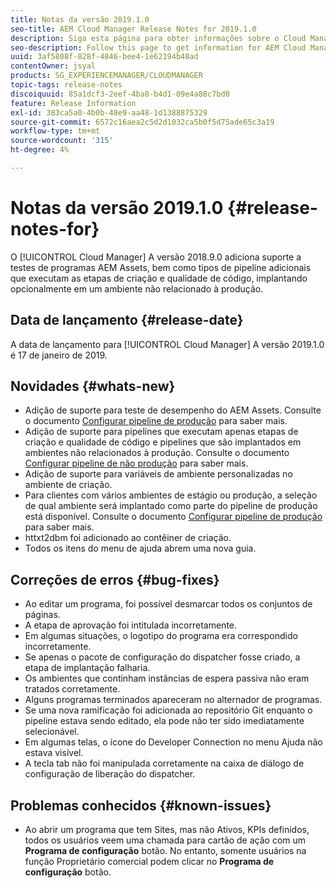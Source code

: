 ```yaml
---
title: Notas da versão 2019.1.0
seo-title: AEM Cloud Manager Release Notes for 2019.1.0
description: Siga esta página para obter informações sobre o Cloud Manager Versão 2019.1.0.
seo-description: Follow this page to get information for AEM Cloud Manager Release 2019.1.0.
uuid: 3af5808f-828f-4846-bee4-1e62194b48ad
contentOwner: jsyal
products: SG_EXPERIENCEMANAGER/CLOUDMANAGER
topic-tags: release-notes
discoiquuid: 85a1dcf3-2eef-4ba8-b4d1-09e4a88c7bd0
feature: Release Information
exl-id: 383ca5a0-4b0b-48e9-aa48-1d1388875329
source-git-commit: 6572c16aea2c5d2d1032ca5b0f5d75ade65c3a19
workflow-type: tm+mt
source-wordcount: '315'
ht-degree: 4%

---
```


# Notas da versão 2019.1.0 {#release-notes-for}

O [!UICONTROL Cloud Manager] A versão 2018.9.0 adiciona suporte a testes de programas AEM Assets, bem como tipos de pipeline adicionais que executam as etapas de criação e qualidade de código, implantando opcionalmente em um ambiente não relacionado à produção.

## Data de lançamento {#release-date}

A data de lançamento para [!UICONTROL Cloud Manager] A versão 2019.1.0 é 17 de janeiro de 2019.

## Novidades {#whats-new}

* Adição de suporte para teste de desempenho do AEM Assets. Consulte o documento [Configurar pipeline de produção](/help/using/production-pipelines.md) para saber mais.
* Adição de suporte para pipelines que executam apenas etapas de criação e qualidade de código e pipelines que são implantados em ambientes não relacionados à produção. Consulte o documento [Configurar pipeline de não produção](/help/using/non-production-pipelines.md) para saber mais.
* Adição de suporte para variáveis de ambiente personalizadas no ambiente de criação.
* Para clientes com vários ambientes de estágio ou produção, a seleção de qual ambiente será implantado como parte do pipeline de produção está disponível. Consulte o documento [Configurar pipeline de produção](/help/using/production-pipelines.md) para saber mais.
* httxt2dbm foi adicionado ao contêiner de criação.
* Todos os itens do menu de ajuda abrem uma nova guia.

## Correções de erros {#bug-fixes}

* Ao editar um programa, foi possível desmarcar todos os conjuntos de páginas.
* A etapa de aprovação foi intitulada incorretamente.
* Em algumas situações, o logotipo do programa era correspondido incorretamente.
* Se apenas o pacote de configuração do dispatcher fosse criado, a etapa de implantação falharia.
* Os ambientes que continham instâncias de espera passiva não eram tratados corretamente.
* Alguns programas terminados apareceram no alternador de programas.
* Se uma nova ramificação foi adicionada ao repositório Git enquanto o pipeline estava sendo editado, ela pode não ter sido imediatamente selecionável.
* Em algumas telas, o ícone do Developer Connection no menu Ajuda não estava visível.
* A tecla tab não foi manipulada corretamente na caixa de diálogo de configuração de liberação do dispatcher.

## Problemas conhecidos {#known-issues}

* Ao abrir um programa que tem Sites, mas não Ativos, KPIs definidos, todos os usuários veem uma chamada para cartão de ação com um **Programa de configuração** botão. No entanto, somente usuários na função Proprietário comercial podem clicar no **Programa de configuração** botão.
